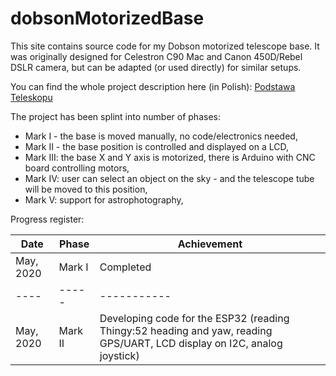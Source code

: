 # dobsonMotorizedBase
This site contains source code for my Dobson motorized telescope base. It was originally designed for Celestron C90 Mac and Canon 450D/Rebel DSLR camera, but can be adapted (or used directly) for similar setups. 

You can find the whole project description here (in Polish):
[Podstawa Teleskopu](http://uczymy.edu.pl/wp/podstawa-teleskopu-celestron-c90-mak-typu-dobson/)

The project has been splint into number of phases:
* Mark I - the base is moved manually, no code/electronics needed,
* Mark II - the base position is controlled and displayed on a LCD,
* Mark III: the base X and Y axis is motorized, there is Arduino with CNC board controlling motors,
* Mark IV: user can select an object on the sky - and the telescope tube will be moved to this position,
* Mark V: support for astrophotography,

Progress register:

Date|Phase|Achievement
----|-----|-----------
May, 2020|Mark I|Completed
----|-----|-----------
May, 2020|Mark II| Developing code for the ESP32 (reading Thingy:52 heading and yaw, reading GPS/UART, LCD display on I2C, analog joystick)
